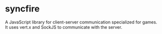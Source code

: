 syncfire
========

A JavaScript library for client-server communication specialized for games. It uses vert.x and SockJS to communicate with the server.
